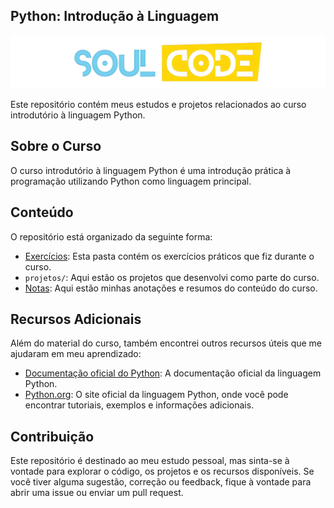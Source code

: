 ## Python: Introdução à Linguagem 

![Introdução à Linguagem Python](imh.png)

Este repositório contém meus estudos e projetos relacionados ao curso introdutório à linguagem Python.

## Sobre o Curso

O curso introdutório à linguagem Python é uma introdução prática à programação utilizando Python como linguagem principal. 

## Conteúdo

O repositório está organizado da seguinte forma:

- [Exercícios](./exercicios): Esta pasta contém os exercícios práticos que fiz durante o curso.
- `projetos/`: Aqui estão os projetos que desenvolvi como parte do curso.
- [Notas](./notas): Aqui estão minhas anotações e resumos do conteúdo do curso.

## Recursos Adicionais

Além do material do curso, também encontrei outros recursos úteis que me ajudaram em meu aprendizado:

- [Documentação oficial do Python](https://docs.python.org/): A documentação oficial da linguagem Python.
- [Python.org](https://www.python.org/): O site oficial da linguagem Python, onde você pode encontrar tutoriais, exemplos e informações adicionais.

## Contribuição

Este repositório é destinado ao meu estudo pessoal, mas sinta-se à vontade para explorar o código, os projetos e os recursos disponíveis. Se você tiver alguma sugestão, correção ou feedback, fique à vontade para abrir uma issue ou enviar um pull request.


